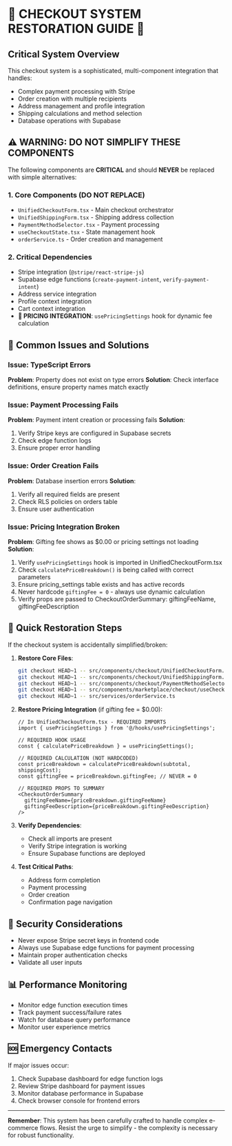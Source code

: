 
# 🚨 CHECKOUT SYSTEM RESTORATION GUIDE 🚨

## Critical System Overview

This checkout system is a sophisticated, multi-component integration that handles:
- Complex payment processing with Stripe
- Order creation with multiple recipients
- Address management and profile integration
- Shipping calculations and method selection
- Database operations with Supabase

## ⚠️ WARNING: DO NOT SIMPLIFY THESE COMPONENTS

The following components are **CRITICAL** and should **NEVER** be replaced with simple alternatives:

### 1. Core Components (DO NOT REPLACE)
- `UnifiedCheckoutForm.tsx` - Main checkout orchestrator
- `UnifiedShippingForm.tsx` - Shipping address collection
- `PaymentMethodSelector.tsx` - Payment processing
- `useCheckoutState.tsx` - State management hook
- `orderService.ts` - Order creation and management

### 2. Critical Dependencies
- Stripe integration (`@stripe/react-stripe-js`)
- Supabase edge functions (`create-payment-intent`, `verify-payment-intent`)
- Address service integration
- Profile context integration
- Cart context integration
- **🚨 PRICING INTEGRATION**: `usePricingSettings` hook for dynamic fee calculation

## 🔧 Common Issues and Solutions

### Issue: TypeScript Errors
**Problem**: Property does not exist on type errors
**Solution**: Check interface definitions, ensure property names match exactly

### Issue: Payment Processing Fails
**Problem**: Payment intent creation or processing fails
**Solution**: 
1. Verify Stripe keys are configured in Supabase secrets
2. Check edge function logs
3. Ensure proper error handling

### Issue: Order Creation Fails
**Problem**: Database insertion errors
**Solution**:
1. Verify all required fields are present
2. Check RLS policies on orders table
3. Ensure user authentication

### Issue: Pricing Integration Broken
**Problem**: Gifting fee shows as $0.00 or pricing settings not loading
**Solution**:
1. Verify `usePricingSettings` hook is imported in UnifiedCheckoutForm.tsx
2. Check `calculatePriceBreakdown()` is being called with correct parameters
3. Ensure pricing_settings table exists and has active records
4. Never hardcode `giftingFee = 0` - always use dynamic calculation
5. Verify props are passed to CheckoutOrderSummary: giftingFeeName, giftingFeeDescription

## 🚀 Quick Restoration Steps

If the checkout system is accidentally simplified/broken:

1. **Restore Core Files**:
   ```bash
   git checkout HEAD~1 -- src/components/checkout/UnifiedCheckoutForm.tsx
   git checkout HEAD~1 -- src/components/checkout/UnifiedShippingForm.tsx
   git checkout HEAD~1 -- src/components/checkout/PaymentMethodSelector.tsx
   git checkout HEAD~1 -- src/components/marketplace/checkout/useCheckoutState.tsx
   git checkout HEAD~1 -- src/services/orderService.ts
   ```

2. **Restore Pricing Integration** (if gifting fee = $0.00):
   ```tsx
   // In UnifiedCheckoutForm.tsx - REQUIRED IMPORTS
   import { usePricingSettings } from '@/hooks/usePricingSettings';
   
   // REQUIRED HOOK USAGE
   const { calculatePriceBreakdown } = usePricingSettings();
   
   // REQUIRED CALCULATION (NOT HARDCODED)
   const priceBreakdown = calculatePriceBreakdown(subtotal, shippingCost);
   const giftingFee = priceBreakdown.giftingFee; // NEVER = 0
   
   // REQUIRED PROPS TO SUMMARY
   <CheckoutOrderSummary 
     giftingFeeName={priceBreakdown.giftingFeeName}
     giftingFeeDescription={priceBreakdown.giftingFeeDescription}
   />
   ```

2. **Verify Dependencies**:
   - Check all imports are present
   - Verify Stripe integration is working
   - Ensure Supabase functions are deployed

3. **Test Critical Paths**:
   - Address form completion
   - Payment processing
   - Order creation
   - Confirmation page navigation

## 🔐 Security Considerations

- Never expose Stripe secret keys in frontend code
- Always use Supabase edge functions for payment processing
- Maintain proper authentication checks
- Validate all user inputs

## 📊 Performance Monitoring

- Monitor edge function execution times
- Track payment success/failure rates
- Watch for database query performance
- Monitor user experience metrics

## 🆘 Emergency Contacts

If major issues occur:
1. Check Supabase dashboard for edge function logs
2. Review Stripe dashboard for payment issues
3. Monitor database performance in Supabase
4. Check browser console for frontend errors

---

**Remember**: This system has been carefully crafted to handle complex e-commerce flows. Resist the urge to simplify - the complexity is necessary for robust functionality.
